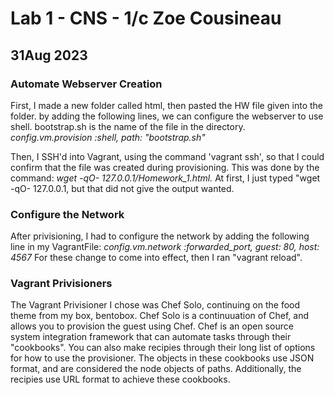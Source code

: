 # Lab 1 - CNS - 1/c Zoe Cousineau
## 31Aug 2023

### Automate Webserver Creation
  First, I made a new folder called html, then pasted the HW file given into the folder. by adding the following lines, we can configure the webserver to use shell. 
  bootstrap.sh is the name of the file in the directory. 
    _config.vm.provision :shell, path: "bootstrap.sh"_

  Then, I SSH'd into Vagrant, using the command 'vagrant ssh', so that I could confirm that the file was created during provisioning. This was done by the command:
    _wget -qO- 127.0.0.1/Homework_1.html._ 
    At first, I just typed "wget -qO- 127.0.0.1, but that did not give the output wanted. 

### Configure the Network
  After privisioning, I had to configure the network by adding the following line in my VagrantFile:
    _config.vm.network :forwarded_port, guest: 80, host: 4567_
 For these change to come into effect, then I ran "vagrant reload".

### Vagrant Privisioners
  The Vagrant Privisioner I chose was Chef Solo, continuing on the food theme from my box, bentobox. Chef Solo is a continuuation of Chef, 
  and allows you to provision the guest using Chef. Chef is an open source system integration framework that can automate tasks through
  their "cookbooks". You can also make recipies through their long list of options for how to use the provisioner. The objects in
  these cookbooks use JSON format, and are considered the node objects of paths. Additionally, the recipies use URL format to achieve 
  these cookbooks. 


  

